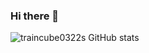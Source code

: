 ### Hi there 👋

![traincube0322s GitHub stats](https://github-readme-stats.vercel.app/api?username=traincube0322&show_icons=true&theme=dark)
<!--
**traincube0322/traincube0322** is a ✨ _special_ ✨ repository because its `README.md` (this file) appears on your GitHub profile.

Here are some ideas to get you started:

- 🔭 I’m currently working on ...
- 🌱 I’m currently learning ...
- 👯 I’m looking to collaborate on ...
- 🤔 I’m looking for help with ...
- 💬 Ask me about ...
- 📫 How to reach me: ...
- 😄 Pronouns: ...
- ⚡ Fun fact: ...
-->
